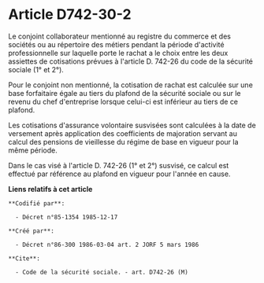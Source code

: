 # Article D742-30-2

Le conjoint collaborateur mentionné au registre du commerce et des sociétés ou au répertoire des métiers pendant la période
d'activité professionnelle sur laquelle porte le rachat a le choix entre les deux assiettes de cotisations prévues à
l'article D. 742-26 du code de la sécurité sociale (1° et 2°).

Pour le conjoint non mentionné, la cotisation de rachat est calculée sur une base forfaitaire égale au tiers du plafond de la
sécurité sociale ou sur le revenu du chef d'entreprise lorsque celui-ci est inférieur au tiers de ce plafond.

Les cotisations d'assurance volontaire susvisées sont calculées à la date de versement après application des coefficients de
majoration servant au calcul des pensions de vieillesse du régime de base en vigueur pour la même période.

Dans le cas visé à l'article D. 742-26 (1° et 2°) susvisé, ce calcul est effectué par référence au plafond en vigueur pour
l'année en cause.

**Liens relatifs à cet article**

	**Codifié par**:

	  - Décret n°85-1354 1985-12-17

	**Créé par**:

	  - Décret n°86-300 1986-03-04 art. 2 JORF 5 mars 1986

	**Cite**:

	  - Code de la sécurité sociale. - art. D742-26 (M)
